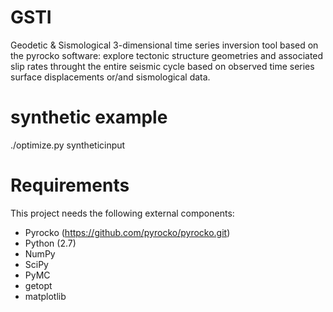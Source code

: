 # GSTI
Geodetic & Sismological 3-dimensional time series inversion tool based on the pyrocko software: explore tectonic structure geometries and associated slip rates throught the entire seismic cycle based on observed time series surface displacements or/and sismological data. 
 
# synthetic example
./optimize.py syntheticinput 

 Requirements
=============
This project needs the following external components:
 * Pyrocko (https://github.com/pyrocko/pyrocko.git)
 * Python (2.7)
 * NumPy
 * SciPy
 * PyMC
 * getopt
 * matplotlib


